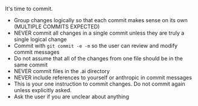 It's time to commit.

- Group changes logically so that each commit makes sense on its own (MULTIPLE COMMITS EXPECTED)
- NEVER commit all changes in a single commit unless they are truly a single logical change
- Commit with `git commit -e -m` so the user can review and modify commit messages
- Do not assume that all of the changes from one file should be in the same commit
- NEVER commit files in the .ai directory
- NEVER include references to yourself or anthropic in commit messages
- This is your one instruction to commit changes. Do not commit again unless explicitly asked.
- Ask the user if you are unclear about anything
